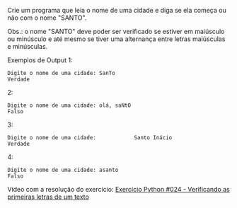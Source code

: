 Crie um programa que leia o nome de uma cidade e diga se ela começa ou não com o nome "SANTO".

Obs.: o nome "SANTO" deve poder ser verificado se estiver em maiúsculo ou minúsculo e até mesmo se tiver uma alternança entre letras maiúsculas e minúsculas.

Exemplos de Output
1:
~~~
Digite o nome de uma cidade: SanTo
Verdade
~~~~

2:
~~~
Digite o nome de uma cidade: olá, saNtO
Falso
~~~

3:
~~~
Digite o nome de uma cidade:            Santo Inácio
Verdade
~~~

4:
~~~
Digite o nome de uma cidade: asanto
Falso
~~~

<p>Vídeo com a resolução do exercício: <a href="https://www.youtube.com/watch?v=QroT8cZMRnc&list=PLvE-ZAFRgX8hnECDn1v9HNTI71veL3oW0&index=35" target="_blank">Exercício Python #024 - Verificando as primeiras letras de um texto</a></p>